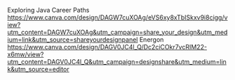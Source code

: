 Exploring Java Career Paths
https://www.canva.com/design/DAGW7cuXOAg/eVS6xy8xTbISkxv9i8cigg/view?utm_content=DAGW7cuXOAg&utm_campaign=share_your_design&utm_medium=link&utm_source=shareyourdesignpanel
Energon
https://www.canva.com/design/DAGV0JC4l_Q/Dc2ciCOkr7vcRIM22-x6mw/view?utm_content=DAGV0JC4l_Q&utm_campaign=designshare&utm_medium=link&utm_source=editor
